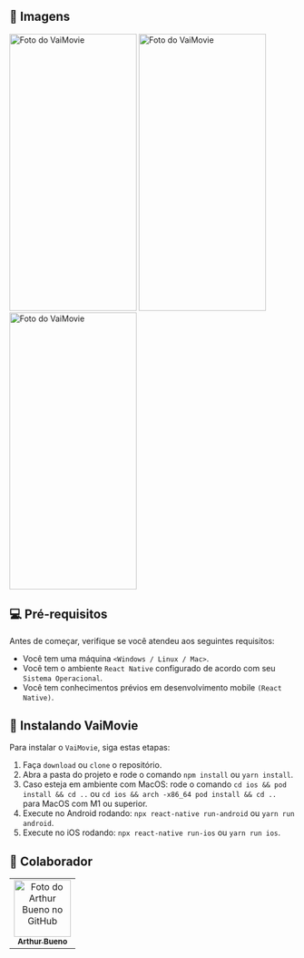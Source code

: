 ## 📱 Imagens

<div style="flex-direction: row;">
  <img src="https://i.imgur.com/Bt4vQid.png" width="224px;" height="487px;" alt="Foto do VaiMovie"/>
  <img src="https://i.imgur.com/IgOO7LR.png" width="224px;" height="487px;" alt="Foto do VaiMovie"/>
  <img src="https://i.imgur.com/wexaKtG.png" width="224px;" height="487px;" alt="Foto do VaiMovie"/>
</div>

## 💻 Pré-requisitos

Antes de começar, verifique se você atendeu aos seguintes requisitos:
<!---Estes são apenas requisitos de exemplo. Adicionar, duplicar ou remover conforme necessário--->
* Você tem uma máquina `<Windows / Linux / Mac>`.
* Você tem o ambiente `React Native` configurado de acordo com seu `Sistema Operacional`.
* Você tem conhecimentos prévios em desenvolvimento mobile `(React Native)`.

## 🚀 Instalando VaiMovie

Para instalar o `VaiMovie`, siga estas etapas:

1. Faça `download` ou `clone` o repositório.
2. Abra a pasta do projeto e rode o comando `npm install` ou `yarn install`.
3. Caso esteja em ambiente com MacOS: rode o comando `cd ios && pod install && cd ..` ou `cd ios && arch -x86_64 pod install && cd ..` para MacOS com M1 ou superior.
4. Execute no Android rodando: `npx react-native run-android` ou `yarn run android`.
5. Execute no iOS rodando: `npx react-native run-ios` ou `yarn run ios`.

## 🤝 Colaborador

<table>
  <tr>
    <td align="center">
      <a href="#">
        <img src="https://avatars.githubusercontent.com/u/49029304?v=4" width="100px;" alt="Foto do Arthur Bueno no GitHub"/><br>
        <sub>
          <b>Arthur Bueno</b>
        </sub>
      </a>
    </td>
  </tr>
</table>
